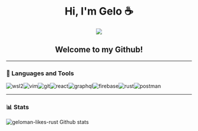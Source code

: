 <h1 align="center">Hi, I'm Gelo ☕</h1>

<p align="center">
  <img src="https://media.tenor.com/Z6gmDPeM6dgAAAAM/dance-moves.gif">
</p>

<h2 align="center">Welcome to my Github!</h2>

---

### 🧰 Languages and Tools

![wsl2](https://img.shields.io/badge/-wsl2-dd4814?&style=for-the-badge&logo=ubuntu&logoColor=white)![vim](https://img.shields.io/badge/-vim-darkgreen?&style=for-the-badge&logo=vim&logoColor=black)![git](https://img.shields.io/badge/-git-F1502F?&style=for-the-badge&logo=git&logoColor=white)![react](https://img.shields.io/badge/-React-3399FF?&style=for-the-badge&logo=react&logoColor=white)![graphql](https://img.shields.io/badge/-graphql-e535ab?&style=for-the-badge&logo=graphql&logoColor=white)![firebase](https://img.shields.io/badge/-Firebase-4c8bf5?&style=for-the-badge&&logo=firebase&logoColor=ffca28)![rust](https://img.shields.io/badge/-rust-2C384A?&style=for-the-badge&logo=rust&logoColor=white)![postman](https://img.shields.io/badge/-postman-EF5B25?&style=for-the-badge&&logo=postman&logoColor=white)

---

### 📊 Stats

![geloman-likes-rust Github stats](https://github-readme-stats.vercel.app/api?username=geloman-likes-rust&show_icons=true&theme=tokyonight)

